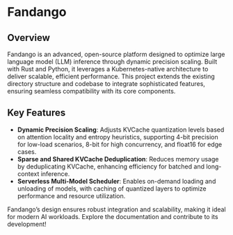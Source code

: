 # Fandango

## Overview

Fandango is an advanced, open-source platform designed to optimize large language model (LLM) inference through dynamic precision scaling. Built with Rust and Python, it leverages a Kubernetes-native architecture to deliver scalable, efficient performance. This project extends the existing directory structure and codebase to integrate sophisticated features, ensuring seamless compatibility with its core components.

## Key Features

- **Dynamic Precision Scaling**: Adjusts KVCache quantization levels based on attention locality and entropy heuristics, supporting 4-bit precision for low-load scenarios, 8-bit for high concurrency, and float16 for edge cases.
- **Sparse and Shared KVCache Deduplication**: Reduces memory usage by deduplicating KVCache, enhancing efficiency for batched and long-context inference.
- **Serverless Multi-Model Scheduler**: Enables on-demand loading and unloading of models, with caching of quantized layers to optimize performance and resource utilization.

Fandango’s design ensures robust integration and scalability, making it ideal for modern AI workloads. Explore the documentation and contribute to its development!

